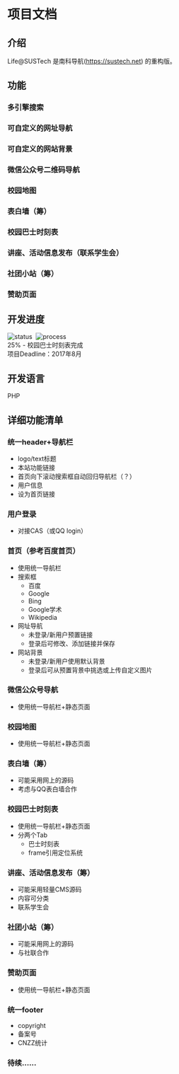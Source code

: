 # 项目文档

## 介绍
Life@SUSTech 是南科导航(https://sustech.net) 的重构版。

## 功能
### 多引擎搜索
### 可自定义的网址导航
### 可自定义的网站背景
### 微信公众号二维码导航
### 校园地图
### 表白墙（筹）
### 校园巴士时刻表
### 讲座、活动信息发布（联系学生会）
### 社团小站（筹）
### 赞助页面

## 开发进度
![status](https://img.shields.io/badge/status-building-green.svg)&nbsp;&nbsp;![process](https://img.shields.io/badge/build-25%25-orange.svg)<br>
25% - 校园巴士时刻表完成<br>
项目Deadline：2017年8月

## 开发语言
PHP

## 详细功能清单

### 统一header+导航栏
* logo/text标题
* 本站功能链接
* 首页向下滚动搜索框自动回归导航栏（？）
* 用户信息
* 设为首页链接

### 用户登录
* 对接CAS（或QQ login）

### 首页（参考百度首页）
* 使用统一导航栏
* 搜索框
    * 百度
    * Google
    * Bing
    * Google学术
    * Wikipedia
* 网址导航
    * 未登录/新用户预置链接
    * 登录后可修改、添加链接并保存
* 网站背景
    * 未登录/新用户使用默认背景
    * 登录后可从预置背景中挑选或上传自定义图片

### 微信公众号导航
* 使用统一导航栏+静态页面

### 校园地图
* 使用统一导航栏+静态页面

### 表白墙（筹）
* 可能采用网上的源码
* 考虑与QQ表白墙合作

### 校园巴士时刻表
* 使用统一导航栏+静态页面
* 分两个Tab
    * 巴士时刻表
    * frame引用定位系统

### 讲座、活动信息发布（筹）
* 可能采用轻量CMS源码
* 内容可分类
* 联系学生会

### 社团小站（筹）
* 可能采用网上的源码
* 与社联合作

### 赞助页面
* 使用统一导航栏+静态页面

### 统一footer
* copyright
* 备案号
* CNZZ统计

### 待续……

